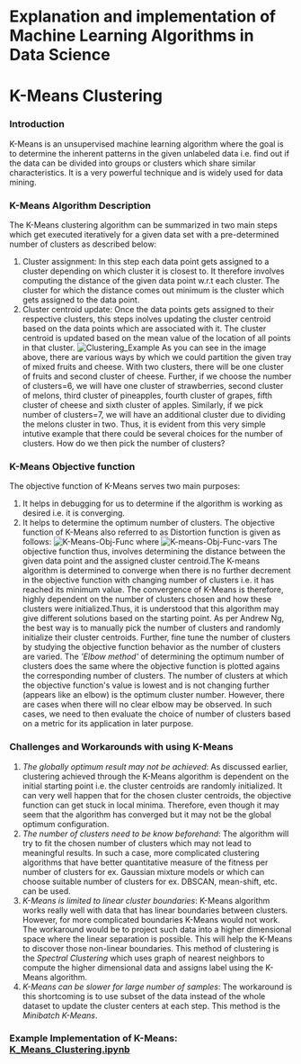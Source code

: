# Explanation and implementation of Machine Learning Algorithms in Data Science

# K-Means Clustering
### Introduction 
K-Means is an unsupervised machine learning algorithm where the goal is to determine the inherent patterns in the given unlabeled data i.e. find out if the data can be divided into groups or clusters which share similar characteristics. It is a very powerful technique and is widely used for data mining. 
### K-Means Algorithm Description
The K-Means clustering algorithm can be summarized in two main steps which get executed iteratively for a given data set with a pre-determined number of clusters as described below:
1. Cluster assignment: In this step each data point gets assigned to a cluster depending on which cluster it is closest to. It therefore involves computing the distance of the given data point w.r.t each cluster. The cluster for which the distance comes out minimum is the cluster which gets assigned to the data point. 
2. Cluster centroid update: Once the data points gets assigned to their respective clusters, this steps inolves updating the cluster centroid based on the data points which are associated with it. The cluster centroid is updated based on the mean value of the location of all points in that cluster. 
![Clustering_Example](https://user-images.githubusercontent.com/28870788/130859728-4b159a57-c614-4f7a-80a2-4d4afc201660.png)
As you can see in the image above, there are various ways by which we could partition the given tray of mixed fruits and cheese. With two clusters, there will be one cluster of fruits and second cluster of cheese. Further, if we choose the number of clusters=6, we will have one cluster of strawberries, second cluster of melons, third cluster of pineapples, fourth cluster of grapes, fifth cluster of cheese and sixth cluster of apples. Similarly, if we pick number of clusters=7, we will have an additional cluster due to dividing the melons cluster in two. 
Thus, it is evident from this very simple intutive example that there could be several choices for the number of clusters. How do we then pick the number of clusters?
### K-Means Objective function
The objective function of K-Means serves two main purposes:
  1. It helps in debugging for us to determine if the algorithm is working as desired i.e. it is converging.
  2. It helps to determine the optimum number of clusters. 
 The objective function of K-Means also referred to as Distortion function is given as follows:
 ![K-Means-Obj-Func](https://user-images.githubusercontent.com/28870788/130866674-7ef0d75e-634c-4a70-9737-587dc7b9ea72.png)
where ![K-means-Obj-Func-vars](https://user-images.githubusercontent.com/28870788/130867615-f0dbf37f-0b57-4a23-ada1-36a756b3b875.png)
The objective function thus, involves determining the distance between the given data point and the assigned cluster centroid.The K-means algorithm is determined to converge when there is no further decrement in the objective function with changing number of clusters i.e. it has reached its minimum value. 
The convergence of K-Means is therefore, highly dependent on the number of clusters chosen and how these clusters were initialized.Thus, it is understood that this algorithm may give different solutions based on the starting point. As per Andrew Ng, the best way is to manually pick the number of clusters and randomly initialize their cluster centroids. Further, fine tune the number of clusters by studying the objective function behavior as the number of clusters are varied. The _'Elbow method'_ of determining the optimum number of clusters does the same where the objective function is plotted agains the corresponding number of clusters. The number of clusters at which the objective function's value is lowest and is not changing further (appears like an elbow) is the optimum cluster number. However, there are cases when there will no clear elbow may be observed. In such cases, we need to then evaluate the choice of number of clusters based on a metric for its application in later purpose.
### Challenges and Workarounds with using K-Means
1. _The globally optimum result may not be achieved_: As discussed earlier, clustering achieved through the K-Means algorithm is dependent on the initial starting point i.e. the cluster centroids are randomly initialized. It can very well happen that for the chosen cluster centroids, the objective function can get stuck in local minima. Therefore, even though it may seem that the algorithm has converged but it may not be the global optimum configuration. 
2. _The number of clusters need to be know beforehand_: The algorithm will try to fit the chosen number of clusters which may not lead to meaningful results. In such a case, more complicated clustering algorithms that have better quantitative measure of the fitness per number of clusters for ex. Gaussian mixture models or which can choose suitable number of clusters for ex. DBSCAN, mean-shift, etc. can be used.
3. _K-Means is limited to linear cluster boundaries_: K-Means algorithm works really well with data that has linear boundaries between clusters. However, for more complicated boundaries K-Means would not work. The workaround would be to project such data into a higher dimensional space where the linear separation is possible. This will help the K-Means to discover those non-linear boundaries. This method of clustering is the _Spectral Clustering_ which uses graph of nearest neighbors to compute the higher dimensional data and assigns label using the K-Means algorithm. 
4. _K-Means can be slower for large number of samples_: The workaround is this shortcoming is to use subset of the data instead of the whole dataset to update the cluster centers at each step. This method is the _Minibatch K-Means_. 

### Example Implementation of K-Means: [K_Means_Clustering.ipynb](https://github.com/janhavi-giri/Clustering/blob/main/K_Means_Clustering.ipynb)

